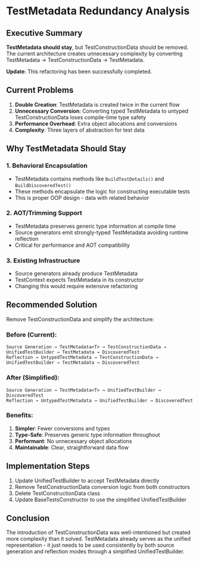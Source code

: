 # TestMetadata Redundancy Analysis

## Executive Summary

**TestMetadata should stay**, but TestConstructionData should be removed. The current architecture creates unnecessary complexity by converting TestMetadata → TestConstructionData → TestMetadata.

**Update**: This refactoring has been successfully completed.

## Current Problems

1. **Double Creation**: TestMetadata is created twice in the current flow
2. **Unnecessary Conversion**: Converting typed TestMetadata<T> to untyped TestConstructionData loses compile-time type safety
3. **Performance Overhead**: Extra object allocations and conversions
4. **Complexity**: Three layers of abstraction for test data

## Why TestMetadata Should Stay

### 1. Behavioral Encapsulation
- TestMetadata contains methods like `BuildTestDetails()` and `BuildDiscoveredTest()`
- These methods encapsulate the logic for constructing executable tests
- This is proper OOP design - data with related behavior

### 2. AOT/Trimming Support
- TestMetadata<T> preserves generic type information at compile time
- Source generators emit strongly-typed TestMetadata<T> avoiding runtime reflection
- Critical for performance and AOT compatibility

### 3. Existing Infrastructure
- Source generators already produce TestMetadata<T>
- TestContext expects TestMetadata in its constructor
- Changing this would require extensive refactoring

## Recommended Solution

Remove TestConstructionData and simplify the architecture:

### Before (Current):
```
Source Generation → TestMetadata<T> → TestConstructionData → UnifiedTestBuilder → TestMetadata → DiscoveredTest
Reflection → UntypedTestMetadata → TestConstructionData → UnifiedTestBuilder → TestMetadata → DiscoveredTest
```

### After (Simplified):
```
Source Generation → TestMetadata<T> → UnifiedTestBuilder → DiscoveredTest
Reflection → UntypedTestMetadata → UnifiedTestBuilder → DiscoveredTest
```

### Benefits:
1. **Simpler**: Fewer conversions and types
2. **Type-Safe**: Preserves generic type information throughout
3. **Performant**: No unnecessary object allocations
4. **Maintainable**: Clear, straightforward data flow

## Implementation Steps

1. Update UnifiedTestBuilder to accept TestMetadata directly
2. Remove TestConstructionData conversion logic from both constructors
3. Delete TestConstructionData class
4. Update BaseTestsConstructor to use the simplified UnifiedTestBuilder

## Conclusion

The introduction of TestConstructionData was well-intentioned but created more complexity than it solved. TestMetadata already serves as the unified representation - it just needs to be used consistently by both source generation and reflection modes through a simplified UnifiedTestBuilder.